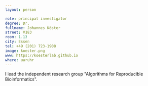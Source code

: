 ```yaml
---
layout: person

role: principal investigator
degree: Dr.
fullname: Johannes Köster
street: V183
room: 1.13
city: Essen
tel: +49 (201) 723-1908
image: koester.png
www: https://koesterlab.github.io
where: uaruhr
---
```


I lead the independent research group "Algorithms for Reproducible Bioinformatics".

